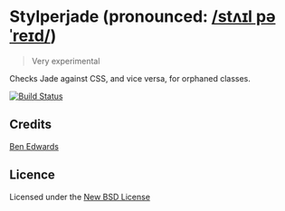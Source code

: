 # Stylperjade (pronounced: <a href="http://www.fromtexttospeech.com/texttospeech_output_files/0551594001424423586/4996907.mp3" target="_blank">/stʌɪl pəˈreɪd/</a>)

> Very experimental

Checks Jade against CSS, and vice versa, for orphaned classes.

[![Build Status](https://travis-ci.org/benedfit/stylperjade.svg)](https://travis-ci.org/benedfit/stylperjade)


## Credits
[Ben Edwards](https://github.com/benedfit/)

## Licence
Licensed under the [New BSD License](http://opensource.org/licenses/bsd-license.php)
